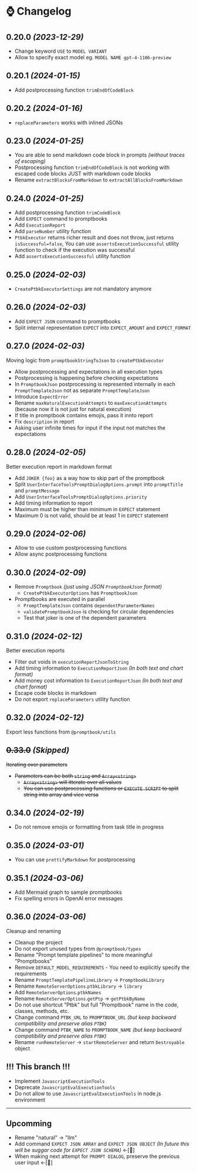 # ⌚ Changelog

## 0.20.0 _(2023-12-29)_

-   Change keyword `USE` to `MODEL VARIANT`
-   Allow to specify exact model eg. `MODEL NAME gpt-4-1106-preview`

## 0.20.1 _(2024-01-15)_

-   Add postprocessing function `trimEndOfCodeBlock`

## 0.20.2 _(2024-01-16)_

-   `replaceParameters` works with inlined JSONs

## 0.23.0 _(2024-01-25)_

-   You are able to send markdown code block in prompts _(without traces of escaping)_
-   Postprocessing function `trimEndOfCodeBlock` is not working with escaped code blocks JUST with markdown code blocks
-   Rename `extractBlocksFromMarkdown` to `extractAllBlocksFromMarkdown`

## 0.24.0 _(2024-01-25)_

-   Add postprocessing function `trimCodeBlock`
-   Add `EXPECT` command to promptbooks
-   Add `ExecutionReport`
-   Add `parseNumber` utility function
-   `PtbkExecutor` returns richer result and does not throw, just returns `isSuccessful=false`, You can use `assertsExecutionSuccessful` utility function to check if the execution was successful
-   Add `assertsExecutionSuccessful` utility function

## 0.25.0 _(2024-02-03)_

-   `CreatePtbkExecutorSettings` are not mandatory anymore

## 0.26.0 _(2024-02-03)_

-   Add `EXPECT JSON` command to promptbooks
-   Split internal representation `EXPECT` into `EXPECT_AMOUNT` and `EXPECT_FORMAT`

## 0.27.0 _(2024-02-03)_

Moving logic from `promptbookStringToJson` to `createPtbkExecutor`

-   Allow postprocessing and expectations in all execution types
-   Postprocessing is happening before checking expectations
-   In `PromptbookJson` postprocessing is represented internally in each `PromptTemplateJson` not as separate `PromptTemplateJson`
-   Introduce `ExpectError`
-   Rename `maxNaturalExecutionAttempts` to `maxExecutionAttempts` (because now it is not just for natural execution)
-   If title in promptbook contains emojis, pass it innto report
-   Fix `description` in report
-   Asking user infinite times for input if the input not matches the expectations

## 0.28.0 _(2024-02-05)_

Better execution report in markdown format

-   Add `JOKER {foo}` as a way how to skip part of the promptbook
-   Split `UserInterfaceToolsPromptDialogOptions.prompt` into `promptTitle` and `promptMessage`
-   Add `UserInterfaceToolsPromptDialogOptions.priority`
-   Add timing information to report
-   Maximum must be higher than minimum in `EXPECT` statement
-   Maximum 0 is not valid, should be at least 1 in `EXPECT` statement

## 0.29.0 _(2024-02-06)_

-   Allow to use custom postprocessing functions
-   Allow async postprocessing functions

## 0.30.0 _(2024-02-09)_

-   Remove `Promptbook` _(just using JSON `PromptbookJson` format)_
    -   `CreatePtbkExecutorOptions` has `PromptbookJson`
-   Promptbooks are executed in parallel
    -   `PromptTemplateJson` contains `dependentParameterNames`
    -   `validatePromptbookJson` is checking for circular dependencies
    -   Test that joker is one of the dependent parameters

## 0.31.0 _(2024-02-12)_

Better execution reports

-   Filter out voids in `executionReportJsonToString`
-   Add timing information to `ExecutionReportJson` _(In both text and chart format)_
-   Add money cost information to `ExecutionReportJson` _(In both text and chart format)_
-   Escape code blocks in markdown
-   Do not export `replaceParameters` utility function

## 0.32.0 _(2024-02-12)_

Export less functions from `@promptbook/utils`

## ~~0.33.0~~ _(Skipped)_

~~Iterating over parameters~~

-   ~~Parameters can be both `string` and `Array<string>`~~
    -   ~~`Array<string>` will itterate over all values~~
    -   ~~You can use postprocessing functions or `EXECUTE SCRIPT` to split string into array and vice versa~~

## 0.34.0 _(2024-02-19)_

-   Do not remove emojis or formatting from task title in progress

## 0.35.0 _(2024-03-01)_

-   You can use `prettifyMarkdown` for postprocessing

## 0.35.1 _(2024-03-06)_

-   Add Mermaid graph to sample promptbooks
-   Fix spelling errors in OpenAI error messages

## 0.36.0 _(2024-03-06)_

Cleanup and renaming

-   Cleanup the project
-   Do not export unused types from `@promptbook/types`
-   Rename "Prompt template pipelines" to more meaningful "Promptbooks"
-   Remove `DEFAULT_MODEL_REQUIREMENTS` - You need to explicitly specify the requirements
-   Rename `PromptTemplatePipelineLibrary` -> `PromptbookLibrary`
-   Rename `RemoteServerOptions`.`ptbkLibrary` -> `library`
-   Add `RemoteServerOptions`.`ptbkNames`
-   Rename `RemoteServerOptions`.`getPtp` -> `getPtbkByName`
-   Do not use shortcut "Ptbk" but full "Promptbook" name in the code, classes, methods, etc.
-   Change command `PTBK_URL` to `PROMPTBOOK_URL` _(but keep backward compatibility and preserve alias `PTBK`)_
-   Change command `PTBK_NAME` to `PROMPTBOOK_NAME` _(but keep backward compatibility and preserve alias `PTBK`)_
-   Rename `runRemoteServer` -> `startRemoteServer` and return `Destroyable` object

## !!! This branch !!!

-   Implement `JavascriptExecutionTools`
-   Deprecate `JavascriptEvalExecutionTools`
-   Do not allow to use `JavascriptEvalExecutionTools` in node.js environment

---

## Upcomming

-   Rename "natural" -> "llm"
-   Add command `EXPECT JSON ARRAY` and `EXPECT JSON OBJECT` _(In future this will be suggar code for `EXPECT JSON SCHEMA`)_ <-[🥤]
-   When making next attempt for `PROMPT DIALOG`, preserve the previous user input <-[🌹]
